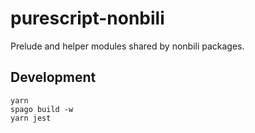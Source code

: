 # purescript-nonbili

Prelude and helper modules shared by nonbili packages.

## Development

```
yarn
spago build -w
yarn jest
```
